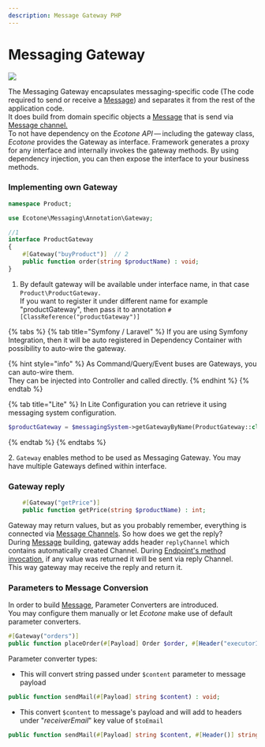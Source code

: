 ```yaml
---
description: Message Gateway PHP
---
```


# Messaging Gateway

![](../../.gitbook/assets/gateway\_execution.svg)

The Messaging Gateway encapsulates messaging-specific code (The code required to send or receive a [Message](message.md)) and separates it from the rest of the application code.\
It does build from domain specific objects a [Message](message.md) that is send via [Message channel.](message-channel.md) \
To not have dependency on the _Ecotone API_ — including the gateway class, _Ecotone_ provides the Gateway as interface. Framework generates a proxy for any interface and internally invokes the gateway methods. By using dependency injection, you can then expose the interface to your business methods.

### Implementing own Gateway

```php
namespace Product;

use Ecotone\Messaging\Annotation\Gateway;

//1
interface ProductGateway
{
    #[Gateway("buyProduct")]  // 2
    public function order(string $productName) : void;
}
```

1. By default gateway will be available under interface name, in that case `Product\ProductGateway.`\
   If you want to register it under different name for example "productGateway", then pass it to annotation `#[ClassReference("productGateway")]`

{% tabs %}
{% tab title="Symfony / Laravel" %}
If you are using Symfony Integration, then it will be auto registered in Dependency Container with possibility to auto-wire the gateway.

{% hint style="info" %}
As Command/Query/Event buses are Gateways, you can auto-wire them. \
They can be injected into Controller and called directly.
{% endhint %}
{% endtab %}

{% tab title="Lite" %}
In Lite Configuration you can retrieve it using messaging system configuration.

```php
$productGateway = $messagingSystem->getGatewayByName(ProductGateway::class);
```
{% endtab %}
{% endtabs %}

&#x20; 2\. `Gateway` enables method to be used as Messaging Gateway. You may have multiple Gateways defined within interface.

### Gateway reply

```php
    #[Gateway("getPrice")] 
    public function getPrice(string $productName) : int;
```

Gateway may return values, but as you probably remember, everything is connected via [Message Channels](message-channel.md). So how does we get the reply? \
During [Message](message.md) building, gateway adds header `replyChannel` which contains automatically created Channel. During [Endpoint's method invocation](../conversion/method-invocation.md), if any value was returned it will be sent via reply Channel. \
This way gateway may receive the reply and return it.&#x20;

### Parameters to Message Conversion

In order to build [Message](message.md),  Parameter Converters are introduced. \
You may configure them manually or let _Ecotone_ make use of default parameter converters.

```php
#[Gateway("orders")]
public function placeOrder(#[Payload] Order $order, #[Header("executorId")] string $executorId);
```

Parameter converter types:

* This will convert string passed under `$content` parameter to message payload

```php
public function sendMail(#[Payload] string $content) : void;
```

* This convert `$content` to message's payload and will add to headers under "_receiverEmail_" key value of `$toEmail`

```php
public function sendMail(#[Payload] string $content, #[Header()] string $toEmail) : void;
```

